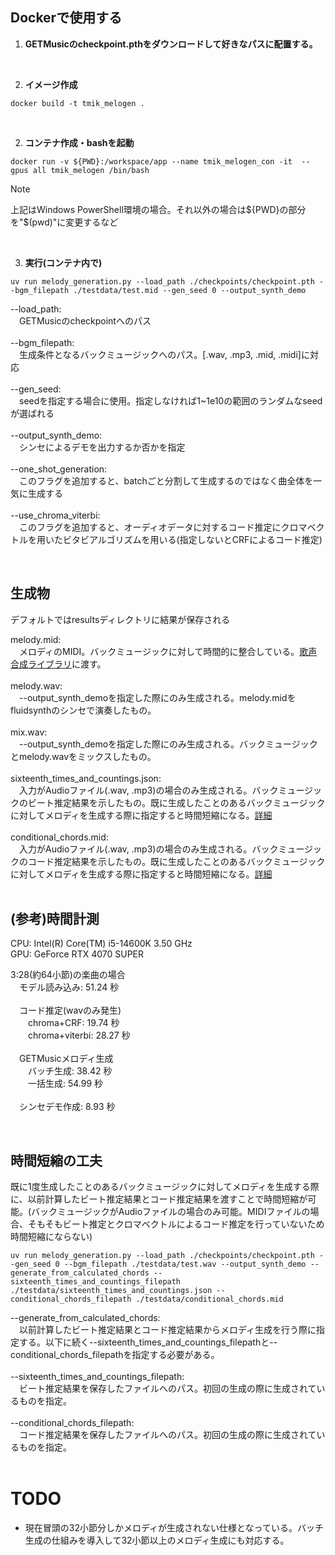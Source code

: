 
## Dockerで使用する

1. **GETMusicのcheckpoint.pthをダウンロードして好きなパスに配置する。**
<br>

2. **イメージ作成**
```
docker build -t tmik_melogen .
```
<br>

2. **コンテナ作成・bashを起動**
```
docker run -v ${PWD}:/workspace/app --name tmik_melogen_con -it  --gpus all tmik_melogen /bin/bash
```
> [!NOTE]
上記はWindows PowerShell環境の場合。それ以外の場合は\${PWD}の部分を"$(pwd)"に変更するなど

<br>


3. **実行(コンテナ内で)**
```
uv run melody_generation.py --load_path ./checkpoints/checkpoint.pth --bgm_filepath ./testdata/test.mid --gen_seed 0 --output_synth_demo
```

--load_path:  
&emsp;GETMusicのcheckpointへのパス  
<br>
--bgm_filepath:  
&emsp;生成条件となるバックミュージックへのパス。[.wav, .mp3, .mid, .midi]に対応  
<br>
--gen_seed:  
&emsp;seedを指定する場合に使用。指定しなければ1~1e10の範囲のランダムなseedが選ばれる  
<br>
--output_synth_demo:  
&emsp;シンセによるデモを出力するか否かを指定  
<br>
--one_shot_generation:  
&emsp;このフラグを追加すると、batchごと分割して生成するのではなく曲全体を一気に生成する  
<br>
--use_chroma_viterbi:  
&emsp;このフラグを追加すると、オーディオデータに対するコード推定にクロマベクトルを用いたビタビアルゴリズムを用いる(指定しないとCRFによるコード推定)  

<br>

## 生成物
デフォルトではresultsディレクトリに結果が保存される  


melody.mid:  
&emsp;メロディのMIDI。バックミュージックに対して時間的に整合している。[歌声合成ライブラリ](https://github.com/satoshi-suehiro/tmik_make_vocal_mix)に渡す。  
<br>
melody.wav:  
&emsp;--output_synth_demoを指定した際にのみ生成される。melody.midをfluidsynthのシンセで演奏したもの。  
<br>
mix.wav:  
&emsp;--output_synth_demoを指定した際にのみ生成される。バックミュージックとmelody.wavをミックスしたもの。  
<br>
sixteenth_times_and_countings.json:  
&emsp;入力がAudioファイル(.wav, .mp3)の場合のみ生成される。バックミュージックのビート推定結果を示したもの。既に生成したことのあるバックミュージックに対してメロディを生成する際に指定すると時間短縮になる。[詳細](#時間短縮の工夫)  
<br>
conditional_chords.mid:  
&emsp;入力がAudioファイル(.wav, .mp3)の場合のみ生成される。バックミュージックのコード推定結果を示したもの。既に生成したことのあるバックミュージックに対してメロディを生成する際に指定すると時間短縮になる。[詳細](#時間短縮の工夫)  
<br>


## (参考)時間計測  
CPU: Intel(R) Core(TM) i5-14600K 3.50 GHz  
GPU: GeForce RTX 4070 SUPER

3:28(約64小節)の楽曲の場合  
&emsp;モデル読み込み: 51.24 秒  
<br>
&emsp;コード推定(wavのみ発生)  
&emsp;&emsp;chroma+CRF: 19.74 秒  
&emsp;&emsp;chroma+viterbi: 28.27 秒  
<br>
&emsp;GETMusicメロディ生成  
&emsp;&emsp;バッチ生成: 38.42 秒  
&emsp;&emsp;一括生成: 54.99 秒  
<br>
&emsp;シンセデモ作成: 8.93 秒  

<br>

## 時間短縮の工夫
既に1度生成したことのあるバックミュージックに対してメロディを生成する際に、以前計算したビート推定結果とコード推定結果を渡すことで時間短縮が可能。(バックミュージックがAudioファイルの場合のみ可能。MIDIファイルの場合、そもそもビート推定とクロマベクトルによるコード推定を行っていないため時間短縮にならない)

```
uv run melody_generation.py --load_path ./checkpoints/checkpoint.pth --gen_seed 0 --bgm_filepath ./testdata/test.wav --output_synth_demo --generate_from_calculated_chords --sixteenth_times_and_countings_filepath ./testdata/sixteenth_times_and_countings.json --conditional_chords_filepath ./testdata/conditional_chords.mid
```

--generate_from_calculated_chords:  
&emsp;以前計算したビート推定結果とコード推定結果からメロディ生成を行う際に指定する。以下に続く--sixteenth_times_and_countings_filepathと--conditional_chords_filepathを指定する必要がある。  
<br>
--sixteenth_times_and_countings_filepath:  
&emsp;ビート推定結果を保存したファイルへのパス。初回の生成の際に生成されているものを指定。  
<br>
--conditional_chords_filepath:  
&emsp;コード推定結果を保存したファイルへのパス。初回の生成の際に生成されているものを指定。  
<br>


# TODO
* 現在冒頭の32小節分しかメロディが生成されない仕様となっている。バッチ生成の仕組みを導入して32小節以上のメロディ生成にも対応する。